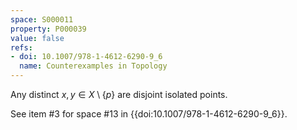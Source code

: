 ```yaml
---
space: S000011
property: P000039
value: false
refs:
- doi: 10.1007/978-1-4612-6290-9_6
  name: Counterexamples in Topology
---
```


Any distinct $x,y \in X \setminus \{p\}$ are disjoint isolated points.

See item #3 for space #13 in {{doi:10.1007/978-1-4612-6290-9_6}}.
